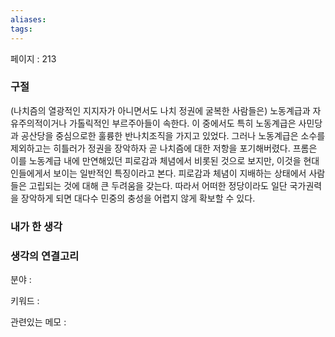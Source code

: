 ```yaml
---
aliases: 
tags:
---
```

페이지 : 213

### 구절
(나치즘의 열광적인 지지자가 아니면서도 나치 정권에 굴복한 사람들은) 노동계급과 자유주의적이거나 가톨릭적인 부르주아들이 속한다. 이 중에서도 특히 노동계급은 사민당과 공산당을 중심으로한 훌륭한 반나치조직을 가지고 있었다. 그러나 노동계급은 소수를 제외하고는 히틀러가 정권을 장악하자 곧 나치즘에 대한 저항을 포기해버렸다. 프롬은 이를 노동계급 내에 만연해있던 피로감과 체념에서 비롯된 것으로 보지만, 이것을 현대인들에게서 보이는 일반적인 특징이라고 본다.
피로감과 체념이 지배하는 상태에서 사람들은 고립되는 것에 대해 큰 두려움을 갖는다. 따라서 어떠한 정당이라도 일단 국가권력을 장악하게 되면 대다수 민중의 충성을 어렵지 않게 확보할 수 있다.


### 내가 한 생각


### 생각의 연결고리
분야 : 

키워드 : 

관련있는 메모 : 